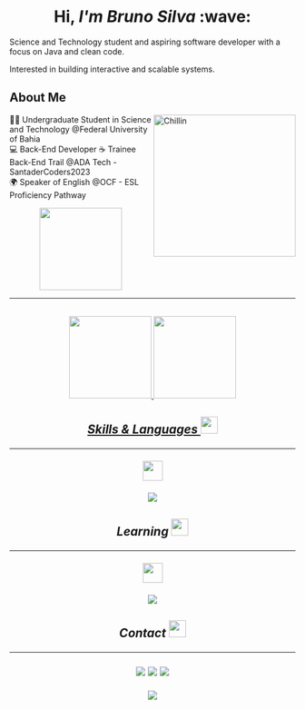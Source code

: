 <h1 align ="center"> Hi, <em> I'm Bruno Silva </em> :wave: </h1>

Science and Technology student and aspiring software developer with a focus on Java and clean code.

Interested in building interactive and scalable systems.

## About Me

<img align="right" alt="Chillin" width="250" src="https://user-images.githubusercontent.com/74038190/242390692-0b335028-1d3d-4ee5-b5b3-a373d499be7e.gif" /> 

👨‍🏫 Undergraduate Student in Science and Technology @Federal University of Bahia  
💻 Back-End Developer
☕ Trainee Back-End Trail @ADA Tech - SantaderCoders2023    
🌍 Speaker of English @OCF -  ESL Proficiency Pathway


<!-- <img align="right" src="https://komarev.com/ghpvc/?username=BrunoSDMDev" alt="BrunoSDM's Profile Views" /> <--->

<!-- <img src= "https://user-images.githubusercontent.com/74038190/229223156-0cbdaba9-3128-4d8e-8719-b6b4cf741b67.gif"/> <--->

<div align="center"><img height="145em" align ="center" src="https://github-profile-trophy.vercel.app/?username=BrunoSDMDev&theme=discord&no-bg=true&no-frame=true&row=-1&column=-1&title=Followers,Commit,Stars,PullRequest,Repositories,Reviews"/> </div>


<hr>
<br> 

<div align="center">
  <a href="https://github.com/BrunoSDMDev">
    <img height="145em" src="https://github-readme-stats.vercel.app/api?username=BrunoSDMDev&show_icons=true&theme=transparent&rank_icon=github"/>
    <img height="145em" src="https://github-readme-stats.vercel.app/api/top-langs/?username=BrunoSDMDev&layout=compact&theme=transparent"/>
   
</div>



<h2 align="center"> <em> Skills & Languages </em> <img width="30" src= "https://slackmojis.com/emojis/40714-computer/download"</h2>
<hr>


<p align="center">
  <a href="https://skillicons.dev">
    <img height="35" 
      src="https://skillicons.dev/icons?i=git,java,css,html,python,github" />
  </a>
</p>
<img src= "https://user-images.githubusercontent.com/74038190/212284100-561aa473-3905-4a80-b561-0d28506553ee.gif">

<h2 align="center"> <em> Learning </em> <img width="30" src= "https://slackmojis.com/emojis/14740-pc_computer/download"</h2>
  <br>
  <hr>
  
<p align="center">
  <a href="https://skillicons.dev">
    <img height="35" 
      src="https://skillicons.dev/icons?i=spring,aws,vscode,js,mysql,linux" />
  </a>
</p>
  <img src= "https://user-images.githubusercontent.com/74038190/212284100-561aa473-3905-4a80-b561-0d28506553ee.gif">

<h2 align="center"> <em> Contact </em> <img width="30" src= "https://slackmojis.com/emojis/22296-smartphone/download"</h2>
<hr>
<div> 
  
  <a href="https://instagram.com/bruno.sdm02" target="_blank"><img src="https://img.shields.io/badge/-Instagram-%23E4405F?style=for-the-badge&logo=instagram&logoColor=white" target="_blank"></a>
  <a href = "mailto:brunosilvadm22@gmail.com"><img src="https://img.shields.io/badge/-Gmail-%23333?style=for-the-badge&logo=gmail&logoColor=white" target="_blank"></a>
  <a href="https://www.linkedin.com/in/brunosdmdev/" target="_blank"><img src="https://img.shields.io/badge/-LinkedIn-%230077B5?style=for-the-badge&logo=linkedin&logoColor=white" target="_blank"></a> 
</div>

  <img src= "https://user-images.githubusercontent.com/74038190/212284100-561aa473-3905-4a80-b561-0d28506553ee.gif">
